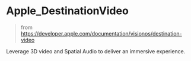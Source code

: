 # Apple_DestinationVideo

> from https://developer.apple.com/documentation/visionos/destination-video

Leverage 3D video and Spatial Audio to deliver an immersive experience.

